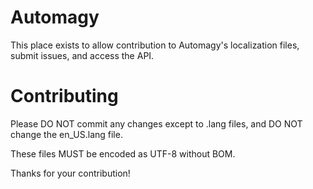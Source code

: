 Automagy
========

This place exists to allow contribution to Automagy's localization files, submit issues, and access the API.

# Contributing

Please DO NOT commit any changes except to .lang files, and DO NOT change the en_US.lang file.

These files MUST be encoded as UTF-8 without BOM.

Thanks for your contribution!
